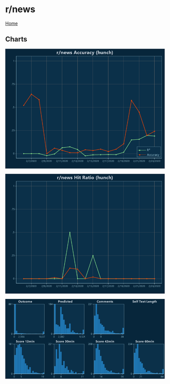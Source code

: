 # r/news

[Home](../index.md)

## Charts

![r/news R² (hunch)](../images/hunch_news_Accuracy.png "r/news R² (hunch)")

![r/news Hit Ratio (hunch)](../images/hunch_news_HitRatio.png "r/news Hit Ratio (hunch)")

![r/news Distributions (hunch)](../images/hunch_news_Distributions.png "r/news Distributions (hunch)")

